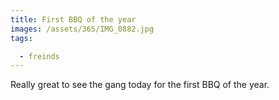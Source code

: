 ```yaml
---
title: First BBQ of the year
images: /assets/365/IMG_0882.jpg
tags:

  - freinds
---
```

Really great to see the gang today for the first BBQ of the year. 